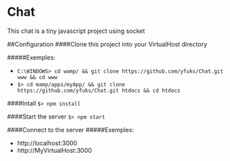 # Chat

This chat is a tiny javascript project using socket

##Configuration
####Clone this project into your VirtualHost directory

#####Exemples:
- `C:\WINDOWS> cd wamp/ && git clone https://github.com/yfuks/Chat.git www && cd www`
- `$> cd mamp/apps/myApp/ && git clone https://github.com/yfuks/Chat.git htdocs && cd htdocs`

####Intall
`$> npm install`

####Start the server
`$> npm start`

####Connect to the server
#####Exemples:
- http://localhost:3000
- http://MyVirtualHost:3000
